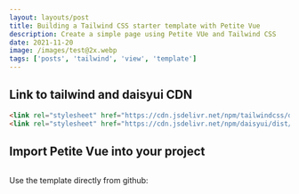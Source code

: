 ```yaml
---
layout: layouts/post
title: Building a Tailwind CSS starter template with Petite Vue
description: Create a simple page using Petite VUe and Tailwind CSS
date: 2021-11-20
image: /images/test@2x.webp
tags: ['posts', 'tailwind', 'view', 'template']
---
```


## Link to tailwind and daisyui CDN

```html
<link rel="stylesheet" href="https://cdn.jsdelivr.net/npm/tailwindcss/dist/tailwind.min.css">
<link rel="stylesheet" href="https://cdn.jsdelivr.net/npm/daisyui/dist/daisyui.min.css">
```

## Import Petite Vue into your project

```html
```


Use the template directly from github: 